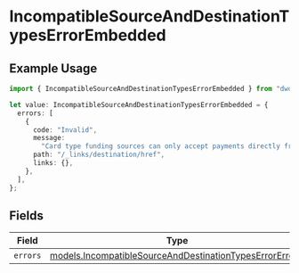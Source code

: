 # IncompatibleSourceAndDestinationTypesErrorEmbedded

## Example Usage

```typescript
import { IncompatibleSourceAndDestinationTypesErrorEmbedded } from "dwolla-typescript";

let value: IncompatibleSourceAndDestinationTypesErrorEmbedded = {
  errors: [
    {
      code: "Invalid",
      message:
        "Card type funding sources can only accept payments directly from a balance",
      path: "/_links/destination/href",
      links: {},
    },
  ],
};
```

## Fields

| Field                                                                                                                    | Type                                                                                                                     | Required                                                                                                                 | Description                                                                                                              |
| ------------------------------------------------------------------------------------------------------------------------ | ------------------------------------------------------------------------------------------------------------------------ | ------------------------------------------------------------------------------------------------------------------------ | ------------------------------------------------------------------------------------------------------------------------ |
| `errors`                                                                                                                 | [models.IncompatibleSourceAndDestinationTypesErrorError](../models/incompatiblesourceanddestinationtypeserrorerror.md)[] | :heavy_minus_sign:                                                                                                       | N/A                                                                                                                      |
